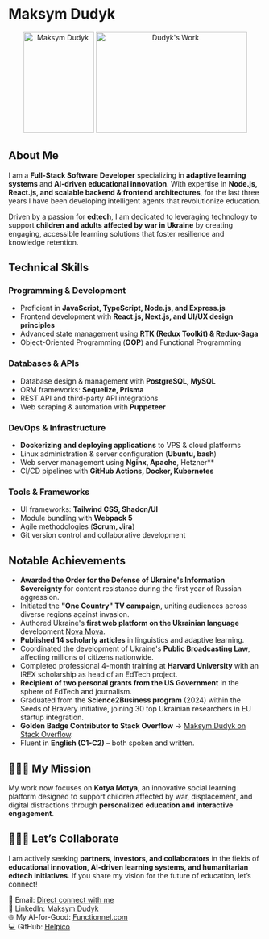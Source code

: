 # Maksym Dudyk  

<p align="center">
  <img src="https://github.com/Helpico/Helpico/assets/32806311/9dfc44d0-bcbe-43a1-8a73-9425f15224db" alt="Maksym Dudyk" width="140" height="200">
  <img src="https://github.com/user-attachments/assets/e08934f8-8ac6-40c8-9c0d-47a0b5c76d61" alt="Dudyk's Work" width="300" height="200">
</p>


## About Me  

I am a **Full-Stack Software Developer** specializing in **adaptive learning systems** and **AI-driven educational innovation**. With expertise in **Node.js, React.js, and scalable backend & frontend architectures**, for the last three years I have been developing intelligent agents that revolutionize education.  

Driven by a passion for **edtech**, I am dedicated to leveraging technology to support **children and adults affected by war in Ukraine** by creating engaging, accessible learning solutions that foster resilience and knowledge retention.  

## Technical Skills  

### **Programming & Development**  
- Proficient in **JavaScript, TypeScript, Node.js, and Express.js**  
- Frontend development with **React.js, Next.js, and UI/UX design principles**    
- Advanced state management using **RTK (Redux Toolkit) & Redux-Saga**  
- Object-Oriented Programming (**OOP**) and Functional Programming  

### **Databases & APIs**  
- Database design & management with **PostgreSQL, MySQL**  
- ORM frameworks: **Sequelize, Prisma**  
- REST API and third-party API integrations  
- Web scraping & automation with **Puppeteer**  

### **DevOps & Infrastructure**  
- **Dockerizing and deploying applications** to VPS & cloud platforms  
- Linux administration & server configuration (**Ubuntu, bash**)  
- Web server management using **Nginx, Apache**, Hetzner**  
- CI/CD pipelines with **GitHub Actions, Docker, Kubernetes**  

### **Tools & Frameworks**  
- UI frameworks: **Tailwind CSS, Shadcn/UI**  
- Module bundling with **Webpack 5**  
- Agile methodologies (**Scrum, Jira**)  
- Git version control and collaborative development  

## Notable Achievements  
- **Awarded the Order for the Defense of Ukraine's Information Sovereignty** for content resistance during the first year of Russian aggression.  
- Initiated the **"One Country" TV campaign**, uniting audiences across diverse regions against invasion.  
- Authored Ukraine's **first web platform on the Ukrainian language** development [Nova Mova](https://languageintellect.com).  
- **Published 14 scholarly articles** in linguistics and adaptive learning.  
- Coordinated the development of Ukraine's **Public Broadcasting Law**, affecting millions of citizens nationwide.
- Completed professional 4-month training at **Harvard University** with an IREX scholarship as head of an EdTech project.  
- **Recipient of two personal grants from the US Government** in the sphere of EdTech and journalism.
- Graduated from the **Science2Business program** (2024) within the Seeds of Bravery initiative, joining 30 top Ukrainian researchers in EU startup integration.  
- **Golden Badge Contributor to Stack Overflow** → [Maksym Dudyk on Stack Overflow](https://stackoverflow.com/users/8781011/maksym-dudyk).  
- Fluent in **English (C1-C2)** – both spoken and written.  

## 🚀🚀🚀 My Mission  
My work now focuses on **Kotya Motya**, an innovative social learning platform designed to support children affected by war, displacement, and digital distractions through **personalized education and interactive engagement**.  

## 🔴🔴🔴 Let’s Collaborate  
I am actively seeking **partners, investors, and collaborators** in the fields of **educational innovation, AI-driven learning systems, and humanitarian edtech initiatives**. If you share my vision for the future of education, let’s connect!  

📩 Email: [Direct connect with me](https://functionnel.com/contact)  
🔗 LinkedIn: [Maksym Dudyk](https://www.linkedin.com/in/maksym-dudyk-follow-up/)  
🌐 My AI-for-Good: [Functionnel.com](https://functionnel.com)  
💻 GitHub: [Helpico](https://github.com/Helpico)  

